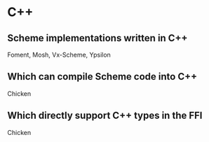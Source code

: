 # C++

## Scheme implementations written in C++

Foment, Mosh, Vx-Scheme, Ypsilon

## Which can compile Scheme code into C++

Chicken

## Which directly support C++ types in the FFI

Chicken
